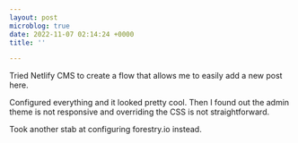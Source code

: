 ```yaml
---
layout: post
microblog: true
date: 2022-11-07 02:14:24 +0000
title: ''

---
```

Tried Netlify CMS to create a flow that allows me to easily add a new post here.

Configured everything and it looked pretty cool. Then I found out the admin theme is not responsive and overriding the CSS is not straightforward.

Took another stab at configuring forestry.io instead.